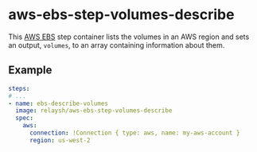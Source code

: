 # aws-ebs-step-volumes-describe

This [AWS EBS](https://aws.amazon.com/ebs/) step container lists the volumes
in an AWS region and sets an output, `volumes`, to an array containing
information about them.

## Example

```yaml
steps:
# ...
- name: ebs-describe-volumes
  image: relaysh/aws-ebs-step-volumes-describe
  spec:
    aws:
      connection: !Connection { type: aws, name: my-aws-account }
      region: us-west-2
```
